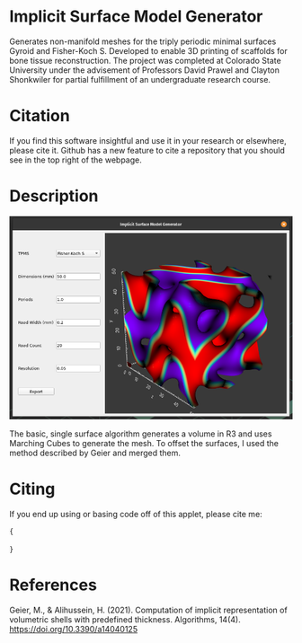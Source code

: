 # Implicit Surface Model Generator

Generates non-manifold meshes for the triply periodic minimal surfaces Gyroid and Fisher-Koch S.
Developed to enable 3D printing of scaffolds for bone tissue reconstruction.
The project was completed at Colorado State University under the advisement of Professors David Prawel and Clayton Shonkwiler for partial fulfillment of an undergraduate research course.

# Citation

If you find this software insightful and use it in your research or elsewhere, please cite it.
Github has a new feature to cite a repository that you should see in the top right of the webpage.

# Description

![Screenshot of the model generator...](/ss01.png)

The basic, single surface algorithm generates a volume in R3 and uses Marching Cubes to generate the mesh.
To offset the surfaces, I used the method described by Geier and merged them.

# Citing

If you end up using or basing code off of this applet, please cite me:

```
{

}
```

# References

Geier, M., & Alihussein, H. (2021). Computation of implicit representation of volumetric shells with predefined thickness. Algorithms, 14(4). https://doi.org/10.3390/a14040125
